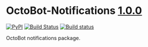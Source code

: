 # OctoBot-Notifications [1.0.0](https://github.com/Drakkar-Software/OctoBot-Notifications/tree/master/docs/CHANGELOG.md)
[![PyPI](https://img.shields.io/pypi/v/OctoBot-Notifications.svg)](https://pypi.python.org/pypi/OctoBot-Notifications/)
[![Build Status](https://api.travis-ci.com/Drakkar-Software/OctoBot-Notifications.svg?branch=master)](https://travis-ci.org/Drakkar-Software/OctoBot-Notifications) 
[![Build status](https://ci.appveyor.com/api/projects/status/o3obfdtl773yqq9e?svg=true)](https://ci.appveyor.com/project/Herklos/octobot-notifications)

OctoBot notifications package.